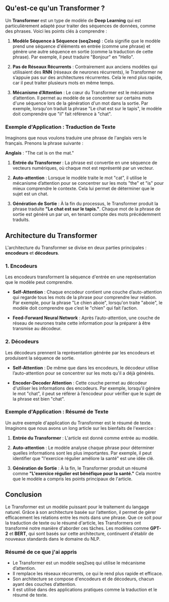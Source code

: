 
## Qu'est-ce qu'un Transformer ?

Un **Transformer** est un type de modèle de **Deep Learning** qui est particulièrement adapté pour traiter des séquences de données, comme des phrases. Voici les points clés à comprendre :

1. **Modèle Séquence à Séquence (seq2seq)** : Cela signifie que le modèle prend une séquence d'éléments en entrée (comme une phrase) et génère une autre séquence en sortie (comme la traduction de cette phrase). Par exemple, il peut traduire "Bonjour" en "Hello".

2. **Pas de Réseaux Récurrents** : Contrairement aux anciens modèles qui utilisaient des **RNN** (réseaux de neurones récurrents), le Transformer ne s’appuie pas sur des architectures récurrentes. Cela le rend plus rapide, car il peut traiter plusieurs mots en même temps.

3. **Mécanisme d’Attention** : Le cœur du Transformer est le mécanisme d’attention. Il permet au modèle de se concentrer sur certains mots d'une séquence lors de la génération d'un mot dans la sortie. Par exemple, lorsqu'on traduit la phrase "Le chat est sur le tapis", le modèle doit comprendre que "il" fait référence à "chat".

### Exemple d'Application : Traduction de Texte

Imaginons que nous voulons traduire une phrase de l'anglais vers le français. Prenons la phrase suivante :

**Anglais** : "The cat is on the mat."

1. **Entrée du Transformer** : La phrase est convertie en une séquence de vecteurs numériques, où chaque mot est représenté par un vecteur. 

2. **Auto-attention** : Lorsque le modèle traite le mot "cat", il utilise le mécanisme d’attention pour se concentrer sur les mots "the" et "is" pour mieux comprendre le contexte. Cela lui permet de déterminer que le sujet est un chat.

3. **Génération de Sortie** : À la fin du processus, le Transformer produit la phrase traduite **"Le chat est sur le tapis."**. Chaque mot de la phrase de sortie est généré un par un, en tenant compte des mots précédemment traduits.

## Architecture du Transformer

L'architecture du Transformer se divise en deux parties principales : **encodeurs** et **décodeurs**.

### 1. Encodeurs

Les encodeurs transforment la séquence d'entrée en une représentation que le modèle peut comprendre. 

- **Self-Attention** : Chaque encodeur contient une couche d’auto-attention qui regarde tous les mots de la phrase pour comprendre leur relation. Par exemple, pour la phrase "Le chien aboie", lorsqu'on traite "aboie", le modèle doit comprendre que c’est le "chien" qui fait l’action.

- **Feed-Forward Neural Network** : Après l’auto-attention, une couche de réseau de neurones traite cette information pour la préparer à être transmise au décodeur.

### 2. Décodeurs

Les décodeurs prennent la représentation générée par les encodeurs et produisent la séquence de sortie.

- **Self-Attention** : De même que dans les encodeurs, le décodeur utilise l’auto-attention pour se concentrer sur les mots qu'il a déjà générés.

- **Encoder-Decoder Attention** : Cette couche permet au décodeur d'utiliser les informations des encodeurs. Par exemple, lorsqu'il génère le mot "chat", il peut se référer à l’encodeur pour vérifier que le sujet de la phrase est bien "chat".

### Exemple d'Application : Résumé de Texte

Un autre exemple d'application du Transformer est le résumé de texte. Imaginons que nous avons un long article sur les bienfaits de l'exercice :

1. **Entrée du Transformer** : L'article est donné comme entrée au modèle.

2. **Auto-attention** : Le modèle analyse chaque phrase pour déterminer quelles informations sont les plus importantes. Par exemple, il peut identifier que "l'exercice régulier améliore la santé" est une idée clé.

3. **Génération de Sortie** : À la fin, le Transformer produit un résumé comme **"L'exercice régulier est bénéfique pour la santé."** Cela montre que le modèle a compris les points principaux de l'article.

## Conclusion

Le Transformer est un modèle puissant pour le traitement du langage naturel. Grâce à son architecture basée sur l’attention, il permet de gérer efficacement les relations entre les mots dans une phrase. Que ce soit pour la traduction de texte ou le résumé d'article, les Transformers ont transformé notre manière d'aborder ces tâches. Les modèles comme **GPT-2** et **BERT**, qui sont basés sur cette architecture, continuent d'établir de nouveaux standards dans le domaine du NLP.

### Résumé de ce que j'ai appris

- Le Transformer est un modèle seq2seq qui utilise le mécanisme d’attention.
- Il remplace les réseaux récurrents, ce qui le rend plus rapide et efficace.
- Son architecture se compose d'encodeurs et de décodeurs, chacun ayant des couches d’attention.
- Il est utilisé dans des applications pratiques comme la traduction et le résumé de texte.

